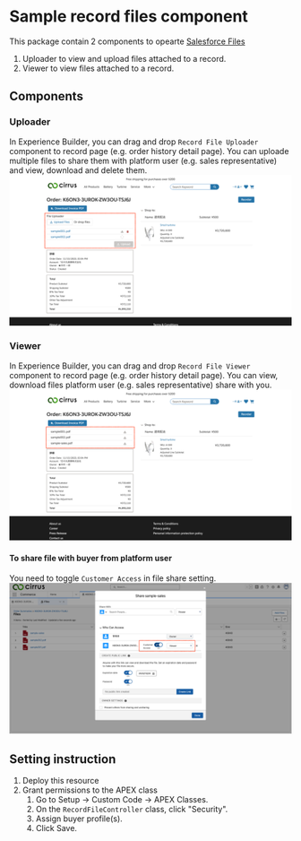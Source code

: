 # Sample record files component

This package contain 2 components to opearte [Salesforce Files](https://help.salesforce.com/s/articleView?id=sf.collab_files_overview.htm&type=5)

1. Uploader to view and upload files attached to a record.
1. Viewer to view files attached to a record.

## Components

### Uploader

In Experience Builder, you can drag and drop `Record File Uploader` component to record page (e.g. order history detail page).
You can uploade multiple files to share them with platform user (e.g. sales representative) and view, download and delete them.
![](images/uploader.png)

### Viewer

In Experience Builder, you can drag and drop `Record File Viewer` component to record page (e.g. order history detail page).
You can view, download files platform user (e.g. sales representative) share with you.
![](images/viewer.png)

#### To share file with buyer from platform user

You need to toggle `Customer Access` in file share setting.
![](images/customer-access.png)

## Setting instruction

1. Deploy this resource
1. Grant permissions to the APEX class
   1. Go to Setup -> Custom Code -> APEX Classes.
   1. On the `RecordFileController` class, click "Security".
   1. Assign buyer profile(s).
   1. Click Save.
